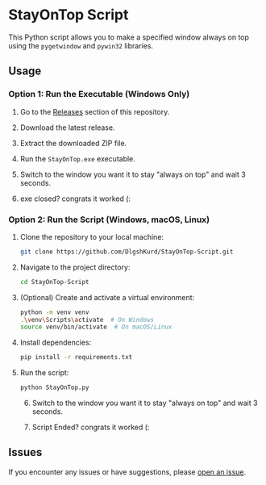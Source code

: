 # StayOnTop Script

This Python script allows you to make a specified window always on top using the `pygetwindow` and `pywin32` libraries.

## Usage

### Option 1: Run the Executable (Windows Only)

1. Go to the [Releases](https://github.com/DlgshKurd/StayOnTop-Script/releases) section of this repository.

2. Download the latest release.

3. Extract the downloaded ZIP file.

4. Run the `StayOnTop.exe` executable.

5. Switch to the window you want it to stay "always on top" and wait 3 seconds.  

6. exe closed? congrats it worked (:

### Option 2: Run the Script (Windows, macOS, Linux)

1. Clone the repository to your local machine:

    ```bash
    git clone https://github.com/DlgshKurd/StayOnTop-Script.git
    ```

2. Navigate to the project directory:

    ```bash
    cd StayOnTop-Script
    ```

3. (Optional) Create and activate a virtual environment:

    ```bash
    python -m venv venv
    .\venv\Scripts\activate  # On Windows
    source venv/bin/activate  # On macOS/Linux
    ```

4. Install dependencies:

    ```bash
    pip install -r requirements.txt
    ```

5. Run the script:

    ```bash
    python StayOnTop.py
    ```

    6. Switch to the window you want it to stay "always on top" and wait 3 seconds.  

    7. Script Ended? congrats it worked (:


## Issues

If you encounter any issues or have suggestions, please [open an issue](https://github.com/DlgshKurd/StayOnTop-Script/issues).

